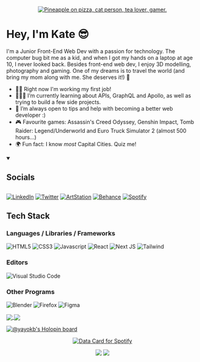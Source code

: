 <div align="center"><a href="https://git.io/typing-svg"><img src="https://readme-typing-svg.demolab.com?font=VT323&size=32&duration=6000&pause=2000&color=33A781&center=true&vCenter=true&multiline=true&width=650&lines=Pineapple+on+pizza%2C+cat+person%2C+tea+lover%2C+gamer" alt="Pineapple on pizza, cat person, tea lover, gamer." /></a></div>

# Hey, I'm Kate 😎
I'm a Junior Front-End Web Dev with a passion for technology. The computer bug bit me as a kid, and when I got my hands on a laptop at age 10, I never looked back. Besides front-end web dev, I enjoy 3D modelling, photography and gaming. One of my dreams is to travel the world (and bring my mom along with me. She deserves it!) 💙

- ✍🏻 Right now I'm working my first job!
- 👩🏼‍🎓 I’m currently learning about APIs, GraphQL and Apollo, as well as trying to build a few side projects.
- 🔎 I’m always open to tips and help with becoming a better web developer :)
- 🎮 Favourite games: Assassin's Creed Odyssey, Genshin Impact, Tomb Raider: Legend/Underworld and Euro Truck Simulator 2 (almost 500 hours...)
- 🌍 Fun fact: I know *most* Capital Cities. Quiz me!

<details open="">
  <summary><h2>Socials<h2></summary>
  
  [![LinkedIn](https://img.shields.io/badge/linkedin-%230077B5.svg?style=for-the-badge&logo=linkedin&logoColor=white)](https://linkedin.com/in/kateblake3)
  [![Twitter](https://img.shields.io/badge/Twitter-%231DA1F2.svg?style=for-the-badge&logo=Twitter&logoColor=white)](https://twitter.com/kateblake_dev)
  [![ArtStation](https://img.shields.io/badge/ArtStation-13AFF0?style=for-the-badge&logo=artstation&logoColor=white)](https://www.artstation.com/yayokb)
  [![Behance](https://img.shields.io/badge/Behance-1769ff?style=for-the-badge&logo=behance&logoColor=white)](https://www.behance.net/yayokb)
  [![Spotify](https://img.shields.io/badge/Spotify-1ED760?style=for-the-badge&logo=spotify&logoColor=white)](https://open.spotify.com/user/6ln43afcfjuwrkja4x1ls3gs2)
</details>

## Tech Stack
### Languages / Libraries / Frameworks
![HTML5](https://img.shields.io/badge/html5-%23E34F26.svg?style=for-the-badge&logo=html5&logoColor=E34F26&labelColor=111111)
![CSS3](https://img.shields.io/badge/css3-%231572B6.svg?style=for-the-badge&logo=css3&logoColor=1572B6&labelColor=111111)
![Javascript](https://img.shields.io/badge/-Javascript-F0DB4F?style=for-the-badge&logo=javascript&logoColor=F0DB4F&labelColor=111111)
![React](https://img.shields.io/badge/React-61DAFB?style=for-the-badge&logo=react&logoColor=61DAFB&labelColor=111111)
![Next JS](https://img.shields.io/badge/Next-black?style=for-the-badge&logo=next.js&logoColor=white&labelColor=111111)
![Tailwind](https://img.shields.io/badge/Tailwind_CSS-06B6D4?style=for-the-badge&logo=tailwind-css&logoColor=06B6D4&labelColor=111111)

### Editors
![Visual Studio Code](https://img.shields.io/badge/Visual%20Studio%20Code-0078d7.svg?style=for-the-badge&logo=visual-studio-code&logoColor=007ACC&labelColor=111111)

### Other Programs
![Blender](https://img.shields.io/badge/blender-%23F5792A.svg?style=for-the-badge&logo=blender&logoColor=F5792A&labelColor=111111)
![Firefox](https://img.shields.io/badge/Firefox-FF7139?style=for-the-badge&logo=Firefox-Browser&logoColor=FF7139&labelColor=111111)
![Figma](https://img.shields.io/badge/figma-%23F24E1E.svg?style=for-the-badge&logo=figma&logoColor=F24E1E&labelColor=111111)
    
<a href="https://github.com/anuraghazra/github-readme-stats">
  <img align="center" src="https://github-readme-stats.vercel.app/api?username=yayokb&show_icons=true&hide_border=true&bg_color=90,1a1a1a,00402C&title_color=1AFFB7&text_color=EFFFFA&icon_color=00FFA9&border_radius=20&custom_title=These%20are%20my%20Github%20stats!&card_width=500" />
</a>
<a href="https://github.com/anuraghazra/github-readme-stats">
  <img align="center" src="https://github-readme-stats.vercel.app/api/top-langs/?username=yayokb&hide_border=true&bg_color=90,1a1a1a,00402C&title_color=1AFFB7&text_color=EFFFFA&icon_color=00FFA9&border_radius=20&custom_title=My%20most%20commonly%20used%20languages&card_width=500" />
</a>

[![@yayokb's Holopin board](https://holopin.io/api/user/board?user=yayokb)](https://holopin.io/@yayokb)

<div align="center">
<a href="https://data-card-for-spotify.herokuapp.com/card?user_id=6ln43afcfjuwrkja4x1ls3gs2">
  <img src="https://data-card-for-spotify.herokuapp.com/api/card?user_id=6ln43afcfjuwrkja4x1ls3gs2" alt="Data Card for Spotify">
</a>
</div>

<div align="center">
  
  ![](https://visitor-badge-reloaded.herokuapp.com/badge?page_id=yayokb-yayokb&color=1AFFB7&lcolor=222222&style=for-the-badge&logo=Github)
![](https://hit.yhype.me/github/profile?user_id=38580104)
    </div>
